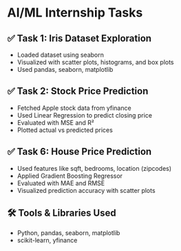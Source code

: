 # AI/ML Internship Tasks

## ✅ Task 1: Iris Dataset Exploration
- Loaded dataset using seaborn
- Visualized with scatter plots, histograms, and box plots
- Used pandas, seaborn, matplotlib

## ✅ Task 2: Stock Price Prediction
- Fetched Apple stock data from yfinance
- Used Linear Regression to predict closing price
- Evaluated with MSE and R²
- Plotted actual vs predicted prices

## ✅ Task 6: House Price Prediction
- Used features like sqft, bedrooms, location (zipcodes)
- Applied Gradient Boosting Regressor
- Evaluated with MAE and RMSE
- Visualized prediction accuracy with scatter plots

## 🛠️ Tools & Libraries Used
- Python, pandas, seaborn, matplotlib
- scikit-learn, yfinance
